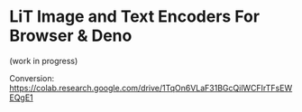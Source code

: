 # LiT Image and Text Encoders For Browser & Deno
(work in progress)

Conversion: https://colab.research.google.com/drive/1TqOn6VLaF31BGcQilWCFIrTFsEWEQgE1
